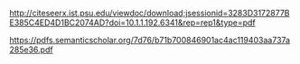 http://citeseerx.ist.psu.edu/viewdoc/download;jsessionid=3283D3172877BE385C4ED4D1BC2074AD?doi=10.1.1.192.6341&rep=rep1&type=pdf

https://pdfs.semanticscholar.org/7d76/b71b700846901ac4ac119403aa737a285e36.pdf
